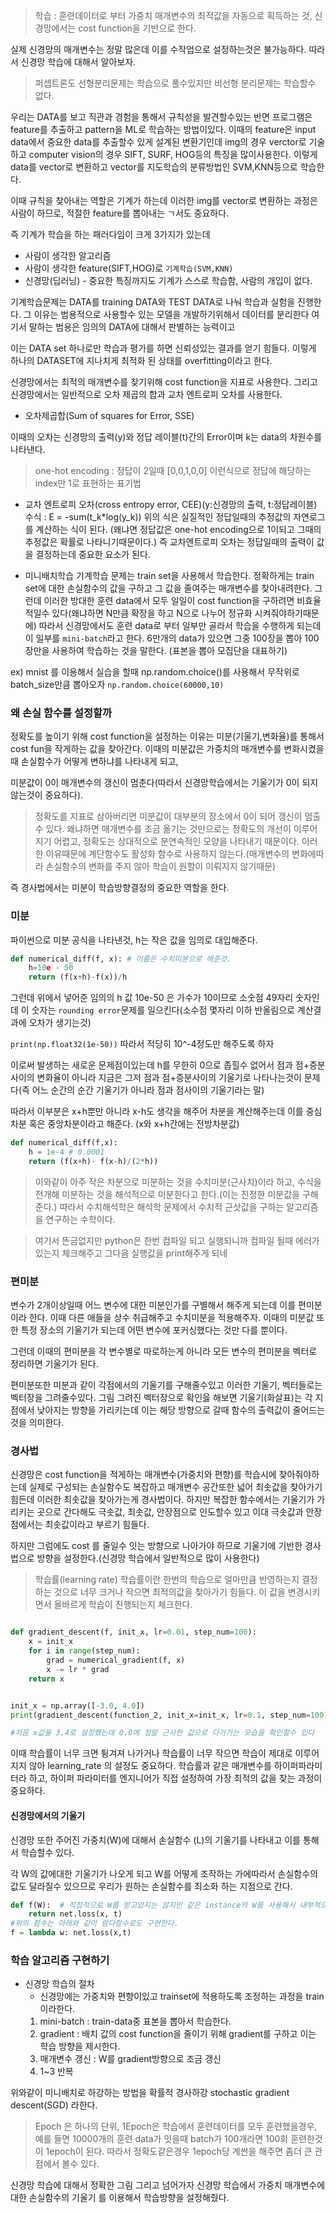 > 학습 : 훈련데이터로 부터 가중치 매개변수의 최적값을 자동으로 획득하는 것, 신경망에서는 cost function을 기반으로 한다.

실제 신경망의 매개변수는 정말 많은데 이를 수작업으로 설정하는것은 불가능하다.
따라서 신경망 학습에 대해서 알아보자.

> 퍼셉트론도 선형분리문제는 학습으로 풀수있지만 비선형 분리문제는 학습할수 없다.

우리는 DATA를 보고 직관과 경험을 통해서 규칙성을 발견할수있는 반면 프로그램은 feature를 추출하고 pattern을 ML로 학습하는 방법이있다.
이때의 feature은 input data에서 중요한 data를 추출할수 있게 설계된 변환기인데
img의 경우 verctor로 기술하고 computer vision의 경우 SIFT, SURF, HOG등의 특징을 많이사용한다.
이렇게 data를 vector로 변환하고 vector를 지도학습의 분류방법인 SVM,KNN등으로 학습한다.

이때 규칙을 찾아내는 역할은 기계가 하는데 이러한 img를 vector로 변환하는 과정은 사람이 하므로, 적절한 feature를 뽑아내는 ㄱ서도 중요하다.

즉 기계가 학습을 하는 패러다임이 크게 3가지가 있는데

- 사람이 생각한 알고리즘
- 사람이 생각한 feature(SIFT,HOG)로 `기계학습(SVM,KNN)`
- 신경망(딥러닝) - 중요한 특징까지도 기계가 스스로 학습함, 사람의 개입이 없다.

기계학습문제는 DATA를 training DATA와 TEST DATA로 나눠 학습과 실험을 진행한다.
그 이유는 범용적으로 사용할수 있는 모델을 개발하기위해서 데이터를 분리한다
여기서 말하는 범용은 임의의 DATA에 대해서 판별하는 능력이고

이는 DATA set 하나로만 학습과 평가를 하면 신뢰성있는 결과를 얻기 힘들다.
이렇게 하나의 DATASET에 지나치게 최적화 된 상태를 overfitting이라고 한다.

신경망에서는 최적의 매개변수를 찾기위해 cost function을 지표로 사용한다.
그리고 신경망에서는 일반적으로 오차 제곱의 합과 교차 엔트로피 오차를 사용한다.

- 오차제곱합(Sum of squares for Error, SSE)

이때의 오차는 신경망의 출력(y)와 정답 레이블(t)간의 Error이며 k는 data의 차원수를 나타낸다.

> one-hot encoding : 정답이 2일때 [0,0,1,0,0] 이런식으로 정답에 해당하는 index만 1로 표현하는 표기법

- 교차 엔트로피 오차(cross entropy error, CEE)(y:신경망의 출력, t:정답레이블)
  수식 : E = -sum(t_k\*log(y_k))
  위의 식은 실질적인 정답일때의 추정값의 자연로그를 계산하는 식이 된다.
  (왜냐면 정답값은 one-hot encoding으로 1이되고 그때의 추정값은 확률로 나타니기때문이다.)
  즉 교차엔트로피 오차는 정답일때의 출력이 값을 결정하는데 중요한 요소가 된다.

- 미니배치학습
  기계학습 문제는 train set을 사용해서 학습한다.
  정확하게는 train set에 대한 손실함수의 값을 구하고 그 값을 줄여주는 매개변수를 찾아내려한다.
  그런데 이러한 방대한 훈련 data에서 모두 일일이 cost function을 구하려면 비효율적일수 있다(왜냐하면 N만큼 확장을 하고 N으로 나누어 정규화 시켜줘야하기때문에) 따라서 신경망에서도 훈련 data로 부터 일부만 골라서 학습을 수행하게 되는데 이 일부를 `mini-batch`라고 한다.
  6만개의 data가 있으면 그중 100장을 뽑아 100장만을 사용하여 학습하는 것을 말한다. (표본을 뽑아 모집단을 대표하기)

ex) mnist 를 이용해서 실습을 할때
np.random.choice()를 사용해서 무작위로 batch_size만큼 뽑아오자
`np.random.choice(60000,10)`

### 왜 손실 함수를 설정할까

정확도를 높이기 위해 cost function을 설정하는 이유는
미분(기울기,변화율)를 통해서 cost fun을 작게하는 값을 찾아간다.
이때의 미분값은 가중치의 매개변수를 변화시켰을때 손실함수가 어떻게 변하냐를 나타내게 되고,

미분값이 0이 매개변수의 갱신이 멈춘다(따라서 신경망학습에서는 기울기가 0이 되지않는것이 중요하다).

> 정확도를 지표로 삼아버리면 미분값이 대부분의 장소에서 0이 되어 갱신이 멈출수 있다. 왜냐하면 매개변수를 조금 옮기는 것만으로는 정확도의 개선이 이루어 지기 어렵고, 정확도는 상대적으로 분연속적인 모양을 나타내기 때문이다.
> 이러한 이유때문에 계단함수도 활성화 함수로 사용하지 않는다.(매개변수의 변화에따라 손실함수의 변화를 주지 않아 학습이 원할이 이뤄지지 않기때문)

즉 경사법에서는 미분이 학습방향결정의 중요한 역할을 한다.

### 미분

파이썬으로 미분 공식을 나타낸것, h는 작은 값을 임의로 대입해준다.

```python
def numerical_diff(f, x): # 이름은 수치미분으로 해준것.
    h=10e - 50
    return (f(x+h)-f(x))/h
```

그런데 위에서 넣어준 임의의 h 값 10e-50 은 가수가 10이므로 소숫점 49자리 숫자인데 이 숫자는 `rounding error`문제를 일으킨다(소수점 몇자리 이하 반올림으로 계산결과에 오차가 생기는것)

`print(np.float32(1e-50))`
따라서 적당히 10^-4정도만 해주도록 하자

이로써 발생하는 새로운 문제점이있는데 h를 무한히 0으로 좁힐수 없어서
점과 점+증분 사이의 변화율이 아니라 지금은 그저 점과 점+증분사이의 기울기로 나타나는것이 문제다(즉 어느 순간의 순간 기울기가 아니라 점과 점사이의 기울기라는 말)

따라서 이부분은 x+h뿐만 아니라 x-h도 생각을 해주어 차분을 계산해주는데
이를 중심차분 혹은 중앙차분이라고 해준다. (x와 x+h간에는 전방차분값)

```python
def numerical_diff(f,x):
    h = 1e-4 # 0.0001
    return (f(x+h)- f(x-h)/(2*h))
```

> 이와같이 아주 작은 차분으로 미분하는 것을 수치미분(근사치)이라 하고,
> 수식을 전개해 미분하는 것을 해석적으로 미분한다고 한다.(이는 진정한 미분값을 구해준다.)
> 따라서 수치해석학은 해석학 문제에서 수치적 근삿값을 구하는 알고리즘을 연구하는 수학이다.

> 여기서 뜬금없지만 python은 한번 컴파일 되고 실행되니까 컴파일 될때 에러가 있는지 체크해주고 그다음 실행값을 print해주게 되네

### 편미분

변수가 2개이상일때 어느 변수에 대한 미분인가를 구별해서 해주게 되는데 이를 편미분이라 한다.
이때 다른 애들을 상수 취급해주고 수치미분을 적용해주자. 이때의 미분값 또한 특정 장소의 기울기가 되는데 어떤 변수에 포커싱했다는 것만 다를 뿐이다.

그런데 이때의 편미분을 각 변수별로 따로하는게 아니라 모든 변수의 편미분을 벡터로 정리하면 기울기가 된다.

편미분또한 미분과 같이 각점에서의 기울기를 구해줄수있고 이러한 기울기, 벡터들로는 벡터장을 그려줄수있다.
그림 그려진 벡터장으로 확인읋 해보면 기울기(화살표)는 각 지점에서 낮아지는 방향을 가리키는데 이는 해당 방향으로 갈때 함수의 출력값이 줄어드는 것을 의미한다.

### 경사법

신경망은 cost function을 적게하는 매개변수(가중치와 편향)를 학습시에 찾아줘야하는데 실제로 구성되는 손실함수도 복잡하고 매개변수 공간또한 넓어 최솟값을 찾아가기 힘든데 이러한 최솟값을 찾아가는게 경사법이다.
하지만 복잡한 함수에서는 기울기가 가리키는 곳으로 간다해도
극솟값, 최솟값, 안장점으로 인도할수 있고 이대 극솟값과 안장점에서는 최솟값이라고 부르기 힘들다.

하지만 그럼에도 cost 를 줄일수 잇는 방향으로 나아가야 하므로 기울기에 기반한 경사법으로 방향을 설정한다.(신경망 학습에서 일반적으로 많이 사용한다)

> 학습률(learning rate) 학습률이란 한번의 학습으로 얼마만큼 반영하는지 결정하는 것으로 너무 크거나 작으면 최적의값을 찾아가기 힘들다. 이 값을 변경시키면서 올바르게 학습이 진행되는지 체크한다.

```python

def gradient_descent(f, init_x, lr=0.01, step_num=100):
    x = init_x
    for i in range(step_num):
        grad = numerical_gradient(f, x)
        x -= lr * grad
    return x


init_x = np.array([-3.0, 4.0])
print(gradient_descent(function_2, init_x=init_x, lr=0.1, step_num=100))

#처음 x값을 3,4로 설정했는데 0.0에 정말 근사한 값으로 다가가는 모습을 확인할수 있다
```

이때 학습률이 너무 크면 튕겨져 나가거나
학습률이 너무 작으면 학습이 제대로 이루어 지지 않아 learning_rate 의 설정도 중요하다.
학습률과 같은 매개변수를 하이퍼파라미터라 하고, 하이퍼 파라미터를 엔지니어가 직접 설정하여 가장 최적의 값을 찾는 과정이 중요하다.

#### 신경망에서의 기울기

신경망 또한 주어진 가중치(W)에 대해서 손실함수 (L)의 기울기를 나타내고 이를 통해서 학습할수 있다.

각 W의 값에대한 기울기가 나오게 되고 W를 어떻게 조작하는 가에따라서 손실함수의 값도 달라질수 있으므로 우리가 원하는 손실함수를 최소화 하는 지점으로 간다.

```python
def f(W):  # 직접적으로 W를 받고있지는 않지만 같은 instance의 W를 사용해서 내부적으로 메서드작업을 해주고있따.
    return net.loss(x, t)
#위의 함수는 아래와 같이 람다함수로도 구현한다.
f = lambda w: net.loss(x,t)

```

### 학습 알고리즘 구현하기

- 신경망 학습의 절차
  - 신경망에는 가중치와 편향이있고 trainset에 적용하도록 조정하는 과정을 train이라한다.
  1. mini-batch : train-data중 표본을 뽑아서 학습한다.
  2. gradient : 배치 값의 cost function을 줄이기 위해 gradient를 구하고 이는 학습 방향을 제시한다.
  3. 매개변수 갱신 : W를 gradient방향으로 조금 갱신
  4. 1~3 반복

위와같이 미니배치로 하강하는 방법을 확률적 경사하강 stochastic gradient descent(SGD) 라한다.

> Epoch 은 하나의 단위, 1Epoch은 학습에서 훈련데이터를 모두 훈련했을경우,
> 예를 들면 10000개의 훈련 data가 잇을때 batch가 100개라면 100회 훈련한것이 1epoch이 된다.
> 따라서 정확도같은경우 1epoch당 계싼을 해주면 좀더 큰 관점에서 볼수 있다.

신경망 학습에 대해서 정확한 그림 그리고 넘어가자
신경망 학습에서 가중치 매개변수에 대한 손실함수의 기울기 를 이용해서 학습방향을 설정해줬다.

